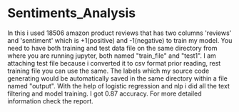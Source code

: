 # Sentiments_Analysis
In this i used 18506 amazon product reviews that has two columns 'reviews' and 'sentiment' which is +1(positive) and -1(negative) to train my model. 
You need to have both training and test data file on the same directory from where you are running jupyter, both named "train_file" and "test1".
I am attaching test file because i converted it to csv format prior reading, rest training file you can use the same.
The labels which my source code generating would be automatically saved in the same directory within a file named "output".
With the help of logistic regression and nlp i did all the text filtering and model training.
I got 0.87 accuracy.
For more detailed information check the report.
